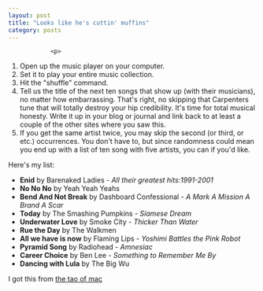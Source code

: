 ```yaml
---
layout: post
title: "Looks like he's cuttin' muffins"
category: posts
---
```

    			<p>
1. Open up the music player on your computer.<br>
2. Set it to play your entire music collection.<br>
3. Hit the "shuffle" command.<br>
4. Tell us the title of the next ten songs that show up (with their musicians), no matter how embarrassing. That's right, no skipping that Carpenters tune that will totally destroy your hip credibility. It's time for total musical honesty. Write it up in your blog or journal and link back to at least a couple of the other sites where you saw this.<br>
5. If you get the same artist twice, you may skip the second (or third, or etc.) occurrences. You don't have to, but since randomness could mean you end up with a list of ten song with five artists, you can if you'd like.<br>

</p>
<p>Here's my list:</p>
<ul>
<li><b>Enid</b> by Barenaked Ladies - <i>All their greatest hits:1991-2001</i></li>
<li><b>No No No</b> by Yeah Yeah Yeahs</li>
<li><b>Bend And Not Break</b> by Dashboard Confessional -<i> A Mark A Mission A Brand A Scar</i></li>

<li><b>Today</b> by The Smashing Pumpkins - <i>Siamese Dream</i></li>
<li><b>Underwater Love</b> by Smoke City - <i>Thicker Than Water</i></li>
<li><b>Rue the Day</b> by The Walkmen</li>
<li><b>All we have is now</b> by Flaming Lips - <i>Yoshimi Battles the Pink Robot</i></li>

<li><b>Pyramid Song</b> by Radiohead - <i>Amnesiac</i></li>
<li><b>Career Choice</b> by Ben Lee - <i>Something to Remember Me By</i></li>
<li><b>Dancing with Lula</b> by The Big Wu</li>
</ul>
<p>I got this from <a href="http://web.archive.org/web/20041214062655/http://the.taoofmac.com/space/">the tao of mac</a></p>
